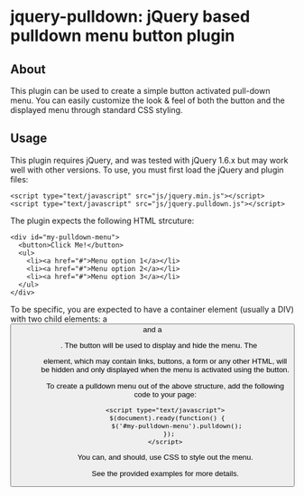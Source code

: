 jquery-pulldown: jQuery based pulldown menu button plugin
=========================================================

About
-----
This plugin can be used to create a simple button activated pull-down menu. You
can easily customize the look & feel of both the button and the displayed menu
through standard CSS styling. 

Usage
-----
This plugin requires jQuery, and was tested with jQuery 1.6.x but may work well
with other versions. To use, you must first load the jQuery and plugin files:

    <script type="text/javascript" src="js/jquery.min.js"></script>
    <script type="text/javascript" src="js/jquery.pulldown.js"></script>

The plugin expects the following HTML strcuture: 

    <div id="my-pulldown-menu">
      <button>Click Me!</button>
      <ul>
        <li><a href="#">Menu option 1</a></li>
        <li><a href="#">Menu option 2</a></li>
        <li><a href="#">Menu option 3</a></li>
      </ul>
    </div>

To be specific, you are expected to have a container element (usually a DIV) with two
child elements: a <button> and a <ul>. The button will be used to display and hide the
menu. The <ul> element, which may contain links, buttons, a form or any other HTML, 
will be hidden and only displayed when the menu is activated using the button. 

To create a pulldown menu out of the above structure, add the following code to your
page:

    <script type="text/javascript">
      $(document).ready(function() { 
          $('#my-pulldown-menu').pulldown();
      });
    </script>

You can, and should, use CSS to style out the menu. 

See the provided examples for more details.


